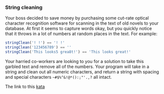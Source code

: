 ### String cleaning

Your boss decided to save money by purchasing some cut-rate optical character recognition software for scanning in the text of old novels to your database. At first it seems to capture words okay, but you quickly notice that it throws in a lot of numbers at random places in the text. For example:
```javascript
stringClean('! !') == '! !'
stringClean('123456789') == ''
stringClean('This looks5 grea8t!') == 'This looks great!'
```
Your harried co-workers are looking to you for a solution to take this garbled text and remove all of the numbers. Your program will take in a string and clean out all numeric characters, and return a string with spacing and special characters `~#$%^&!@*():;"'.,?` all intact.  

The link to this [kata](https://www.codewars.com/kata/string-cleaning/javascript)
